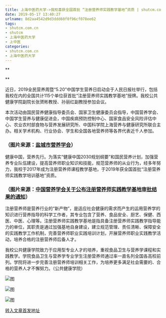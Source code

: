 ```yaml
---
title: 上海中医药大学->我校喜获全国首批 “注册营养师实践教学基地”资质 | shutcm.com.cn
date: 2019-05-17 13:40:27
urlname: 8d2aa4542d9d3ddd60f0f96cf078ee62
tags: 
- shutcm.com.cn
- shutcm
- 上海中医药大学
- 上中医
categories:
- shutcm.com.cn
- 上海中医药大学
---
```



**

**

近日，2019全民营养周暨“5.20”中国学生营养日启动会于人民日报社举行，包括我校在内的全国共计115个单位获首批“注册营养师实践教学基地”授牌。我校公共健康学院副院长张赟彬教授、孙丽红副教授参加会议。

本次活动由国民营养健康指导委员会、国家卫生健康委员会指导，中国营养学会、中国学生营养与健康促进会，中国疾病预防控制中心、国家食品安全风险评估中心、农业农村部食物与营养发展研究所、中国科学院上海营养与健康研究所联合主办。相关学术机构、行业协会、学生和全国各地营养师等各界代表近千人参加。

### （图片来源：[盐城市营养学会](http://www.ycyyxh.com/showartical.aspx?articalid=4E247E1BBA662771)）

健康中国，营养先行。为落实“健康中国2030规划纲要”和国民营养计划，加强营养专业队伍建设，提高营养师职业知识和技能，规范营养师的从业行为，经多年努力，我校于2017年成为注册营养师课程教学基地，于2019年获全国首批“注册营养师实践教学培训基地”资质。

### （图片来源：[中国营养学会关于公布注册营养师实践教学基地审批结果的通知](https://www.cnsoc.org/traincertig/631900200.html)）

注册营养师是营养行业的“新产物”，是适应社会健康的需求而产生的运用营养学的知识进行营养指导的科学工作者，其专业包含了营养、食品安全、厨艺、保健、西医、中医、心理等。注册营养师实践教学基地是指具备注册营养师实践教学指导能力的单位，其职责是通过加强基地自身建设，建立规范管理、责任清晰、保障安全的实践教学工作机制，完善营养师职业实践培训计划，开展营养师职业实践教学活动，培养合格的注册营养师后备人才。

我校公共健康学院致力于应用型专业人才的培养，重视食品卫生与营养学课程和实践教学。学院食品卫生与营养学专业学生注册营养师通过率一直名列全国各高校前列。学院将进一步完善注册营养师培训相关工作，为培养更多满足社会需要的、合格的营养人才不懈努力。（公共健康学院）



![图](https://www.shutcm.edu.cn/_upload/article/images/0d/55/0984fde84e93ac76c9e0410bdd47/5e1a26db-9ef5-45b8-b528-2369684ca828.png)

![图](https://www.shutcm.edu.cn/_upload/article/images/0d/55/0984fde84e93ac76c9e0410bdd47/94db643a-2d38-477c-a3a9-4357a6613c4f.jpg)

![图](https://www.shutcm.edu.cn/_upload/article/images/0d/55/0984fde84e93ac76c9e0410bdd47/3c371f6d-9093-46ab-b1be-6e2ac0d2f8ae.jpg)

[转入文章首发地址](https://www.shutcm.edu.cn/2019/0517/c221a104480/page.htm)